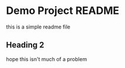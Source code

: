# Demo Project README

this is a simple readme file

## Heading 2

hope this isn't much of a problem